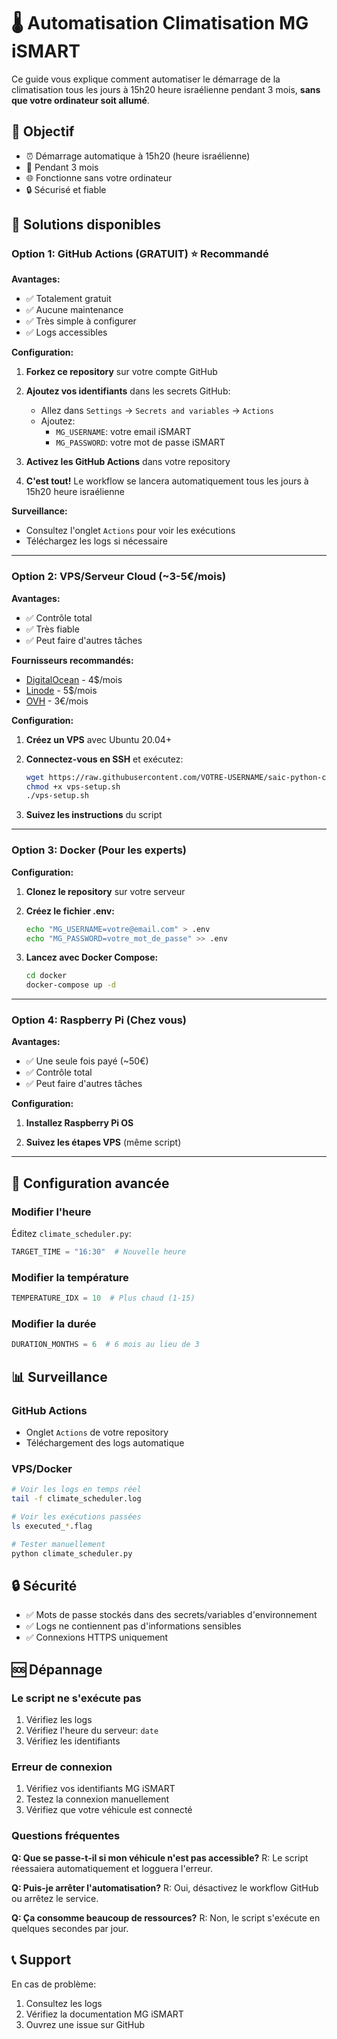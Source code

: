 # 🌡️ Automatisation Climatisation MG iSMART

Ce guide vous explique comment automatiser le démarrage de la climatisation tous les jours à 15h20 heure israélienne pendant 3 mois, **sans que votre ordinateur soit allumé**.

## 🎯 Objectif
- ⏰ Démarrage automatique à 15h20 (heure israélienne)
- 📅 Pendant 3 mois
- 🌐 Fonctionne sans votre ordinateur
- 🔒 Sécurisé et fiable

## 🚀 Solutions disponibles

### Option 1: GitHub Actions (GRATUIT) ⭐ Recommandé

**Avantages:**
- ✅ Totalement gratuit
- ✅ Aucune maintenance
- ✅ Très simple à configurer
- ✅ Logs accessibles

**Configuration:**

1. **Forkez ce repository** sur votre compte GitHub

2. **Ajoutez vos identifiants** dans les secrets GitHub:
   - Allez dans `Settings` → `Secrets and variables` → `Actions`
   - Ajoutez:
     - `MG_USERNAME`: votre email iSMART
     - `MG_PASSWORD`: votre mot de passe iSMART

3. **Activez les GitHub Actions** dans votre repository

4. **C'est tout!** Le workflow se lancera automatiquement tous les jours à 15h20 heure israélienne

**Surveillance:**
- Consultez l'onglet `Actions` pour voir les exécutions
- Téléchargez les logs si nécessaire

---

### Option 2: VPS/Serveur Cloud (~3-5€/mois)

**Avantages:**
- ✅ Contrôle total
- ✅ Très fiable
- ✅ Peut faire d'autres tâches

**Fournisseurs recommandés:**
- [DigitalOcean](https://digitalocean.com) - 4$/mois
- [Linode](https://linode.com) - 5$/mois  
- [OVH](https://ovh.com) - 3€/mois

**Configuration:**

1. **Créez un VPS** avec Ubuntu 20.04+

2. **Connectez-vous en SSH** et exécutez:
   ```bash
   wget https://raw.githubusercontent.com/VOTRE-USERNAME/saic-python-client-ng/master/deploy/vps-setup.sh
   chmod +x vps-setup.sh
   ./vps-setup.sh
   ```

3. **Suivez les instructions** du script

---

### Option 3: Docker (Pour les experts)

**Configuration:**

1. **Clonez le repository** sur votre serveur

2. **Créez le fichier .env:**
   ```bash
   echo "MG_USERNAME=votre@email.com" > .env
   echo "MG_PASSWORD=votre_mot_de_passe" >> .env
   ```

3. **Lancez avec Docker Compose:**
   ```bash
   cd docker
   docker-compose up -d
   ```

---

### Option 4: Raspberry Pi (Chez vous)

**Avantages:**
- ✅ Une seule fois payé (~50€)
- ✅ Contrôle total
- ✅ Peut faire d'autres tâches

**Configuration:**

1. **Installez Raspberry Pi OS**

2. **Suivez les étapes VPS** (même script)

---

## 🔧 Configuration avancée

### Modifier l'heure
Éditez `climate_scheduler.py`:
```python
TARGET_TIME = "16:30"  # Nouvelle heure
```

### Modifier la température
```python
TEMPERATURE_IDX = 10  # Plus chaud (1-15)
```

### Modifier la durée
```python
DURATION_MONTHS = 6  # 6 mois au lieu de 3
```

## 📊 Surveillance

### GitHub Actions
- Onglet `Actions` de votre repository
- Téléchargement des logs automatique

### VPS/Docker
```bash
# Voir les logs en temps réel
tail -f climate_scheduler.log

# Voir les exécutions passées
ls executed_*.flag

# Tester manuellement
python climate_scheduler.py
```

## 🔒 Sécurité

- ✅ Mots de passe stockés dans des secrets/variables d'environnement
- ✅ Logs ne contiennent pas d'informations sensibles
- ✅ Connexions HTTPS uniquement

## 🆘 Dépannage

### Le script ne s'exécute pas
1. Vérifiez les logs
2. Vérifiez l'heure du serveur: `date`
3. Vérifiez les identifiants

### Erreur de connexion
1. Vérifiez vos identifiants MG iSMART
2. Testez la connexion manuellement
3. Vérifiez que votre véhicule est connecté

### Questions fréquentes

**Q: Que se passe-t-il si mon véhicule n'est pas accessible?**
R: Le script réessaiera automatiquement et logguera l'erreur.

**Q: Puis-je arrêter l'automatisation?**
R: Oui, désactivez le workflow GitHub ou arrêtez le service.

**Q: Ça consomme beaucoup de ressources?**
R: Non, le script s'exécute en quelques secondes par jour.

## 📞 Support

En cas de problème:
1. Consultez les logs
2. Vérifiez la documentation MG iSMART
3. Ouvrez une issue sur GitHub
